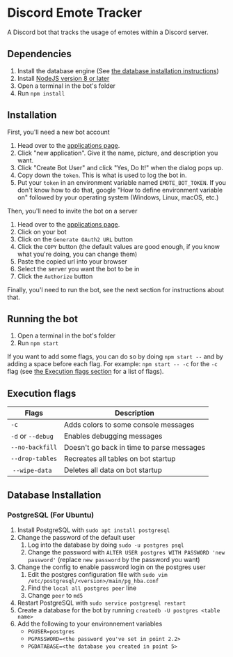# Discord Emote Tracker
A Discord bot that tracks the usage of emotes within a Discord server. 

## Dependencies
1. Install the database engine (See [the database installation instructions](#database-installation))
2. Install [NodeJS version 8 or later](https://nodejs.org/en/)
3. Open a terminal in the bot's folder
4. Run `npm install`

## Installation
First, you'll need a new bot account
1. Head over to the [applications page](https://discordapp.com/developers/applications/me).
2. Click "new application". Give it the name, picture, and description you want.
3. Click "Create Bot User" and click "Yes, Do It!" when the dialog pops up.
4. Copy down the `token`. This is what is used to log the bot in.
5. Put your `token` in an environment variable named `EMOTE_BOT_TOKEN`.
If you don't know how to do that, google "How to define environment variable on" followed by your operating system (Windows, Linux, macOS, etc.)

Then, you'll need to invite the bot on a server
1. Head over to the [applications page](https://discordapp.com/developers/applications/me).
2. Click on your bot
3. Click on the `Generate OAuth2 URL` button
4. Click the `COPY` button (the default values are good enough, if you know what you're doing, you can change them)
5. Paste the copied url into your browser
6. Select the server you want the bot to be in
7. Click the `Authorize` button

Finally, you'l need to run the bot, see the next section for instructions about that.

## Running the bot
1. Open a terminal in the bot's folder
2. Run `npm start`

If you want to add some flags, you can do so by doing `npm start --` and by adding a space before each flag. For example: `npm start -- -c` for the `-c` flag (see [the Execution flags section](#execution-flags) for a list of flags).

## Execution flags
| Flags             | Description                               |
| ----------------- | ----------------------------------------- |
| `-c`              | Adds colors to some console messages      |
| `-d` or `--debug` | Enables debugging messages                |
| `--no-backfill`   | Doesn't go back in time to parse messages |
| `--drop-tables`   | Recreates all tables on bot startup       |
| `--wipe-data`     | Deletes all data on bot startup           |

## Database Installation
### PostgreSQL (For Ubuntu)
1. Install PostgreSQL with `sudo apt install postgresql`
2. Change the password of the default user
    1. Log into the database by doing `sudo -u postgres psql`
    2. Change the password with `ALTER USER postgres WITH PASSWORD 'new password'` (replace `new password` by the password you want)
3. Change the config to enable password login on the postgres user
    1. Edit the postgres configuration file with `sudo vim /etc/postgresql/<version>/main/pg_hba.conf`
    2. Find the `local all postgres peer` line
    3. Change `peer` to `md5`
4. Restart PostgreSQL with `sudo service postgresql restart`
5. Create a database for the bot by running `createdb -U postgres <table name>`
6. Add the following to your environnement variables
    - `PGUSER=postgres`
    - `PGPASSWORD=<the password you've set in point 2.2>`
    - `PGDATABASE=<the database you created in point 5>`
